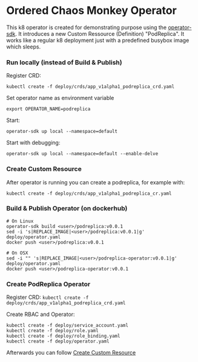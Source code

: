 # Ordered Chaos Monkey Operator
This k8 operator is created for demonstrating purpose using the [operator-sdk](https://github.com/operator-framework/operator-sdk). 
It introduces a new Custom Ressource (Definition) "PodReplica". 
It works like a regular k8 deployment just with a predefined busybox image which sleeps.

### Run locally (instead of Build & Publish)
Register CRD:

`kubectl create -f deploy/crds/app_v1alpha1_podreplica_crd.yaml`

Set operator name as environment variable

`export OPERATOR_NAME=podreplica`

Start:

`operator-sdk up local --namespace=default`

Start with debugging:

`operator-sdk up local --namespace=default --enable-delve`


### Create Custom Resource
After operator is running you can create a podreplica, for example with:

`kubectl create -f deploy/crds/app_v1alpha1_podreplica_cr.yaml`

### Build & Publish Operator (on dockerhub)
```
# On Linux
operator-sdk build <user>/podreplica:v0.0.1
sed -i 's|REPLACE_IMAGE|<user>/podreplica:v0.0.1|g' deploy/operator.yaml
docker push <user>/podreplica:v0.0.1

# On OSX
sed -i "" 's|REPLACE_IMAGE|<user>/podreplica-operator:v0.0.1|g' deploy/operator.yaml
docker push <user>/podreplica-operator:v0.0.1
```

### Create PodReplica Operator
Register CRD:
`kubectl create -f deploy/crds/app_v1alpha1_podreplica_crd.yaml`

Create RBAC and Operator:
```
kubectl create -f deploy/service_account.yaml
kubectl create -f deploy/role.yaml
kubectl create -f deploy/role_binding.yaml
kubectl create -f deploy/operator.yaml
```

Afterwards you can follow [Create Custom Resource](#create-custom-resource)
